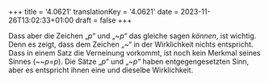 +++
title = '4.0621'
translationKey = '4.0621'
date = 2023-11-26T13:02:33+01:00
draft = false
+++

Dass aber die Zeichen „<span class="mathmode"><var>p</var></span>“ und „<span class="mathmode"><span class="mathop">~</span><var>p</var></span>“ das gleiche sagen <em class="germph">können</em>, ist wichtig. Denn es zeigt, dass dem Zeichen „~“ in der Wirklichkeit nichts entspricht.
Dass in einem Satz die Verneinung vorkommt, ist noch kein Merkmal seines Sinnes (<span class="mathmode"><span class="mathop">~</span><span class="mathop">~</span><var>p</var><span class="mathrel">=</span><var>p</var></span>).
Die Sätze „<span class="mathmode"><var>p</var></span>“ und „<span class="mathmode"><span class="mathop">~</span><var>p</var></span>“ haben entgegengesetzten Sinn, aber es entspricht ihnen eine und dieselbe Wirklichkeit.
